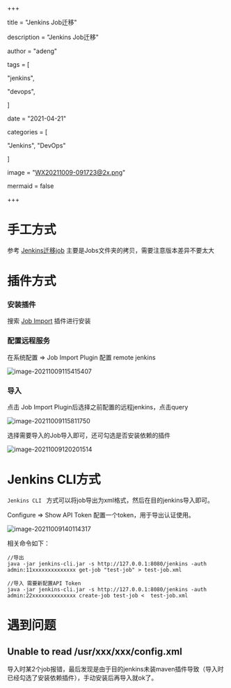 +++

title = "Jenkins Job迁移"

description = "Jenkins Job迁移"

author = "adeng"

tags = [

  "jenkins",

  "devops",

]

date = "2021-04-21"

categories = [

  "Jenkins", "DevOps"

]

image = "WX20211009-091723@2x.png"

mermaid = false

+++



# 手工方式

参考 [Jenkins迁移job](https://www.jianshu.com/p/76465d12171c) 主要是Jobs文件夹的拷贝，需要注意版本差异不要太大



# 插件方式

### 安装插件

搜索 [Job Import](https://plugins.jenkins.io/job-import-plugin/#documentation) 插件进行安装

### 配置远程服务

在系统配置 => Job Import Plugin 配置 remote jenkins

![image-20211009115415407](https://notebook.qiniu.adenghub.club/image-20211009115415407.png)

### 导入

点击 Job Import Plugin后选择之前配置的远程jenkins，点击query

![image-20211009115811750](https://notebook.qiniu.adenghub.club/image-20211009115811750.png)

选择需要导入的Job导入即可，还可勾选是否安装依赖的插件

![image-20211009120201514](https://notebook.qiniu.adenghub.club/image-20211009120201514.png)





# Jenkins CLI方式

`Jenkins CLI ` 方式可以将job导出为xml格式，然后在目的jenkins导入即可。

Configure => Show API Token 配置一个token，用于导出认证使用。

![image-20211009140114317](https://notebook.qiniu.adenghub.club/image-20211009140114317.png)

相关命令如下：

```
//导出
java -jar jenkins-cli.jar -s http://127.0.0.1:8080/jenkins -auth admin:11xxxxxxxxxxxxxx get-job "test-job" > test-job.xml

//导入 需要新配置API Token
java -jar jenkins-cli.jar -s http://127.0.0.1:8080/jenkins -auth admin:22xxxxxxxxxxxxxx create-job test-job <  test-job.xml
```



# 遇到问题

## Unable to read /usr/xxx/xxx/config.xml

导入时某2个job报错，最后发现是由于目的jenkins未装maven插件导致（导入时已经勾选了安装依赖插件），手动安装后再导入就ok了。

